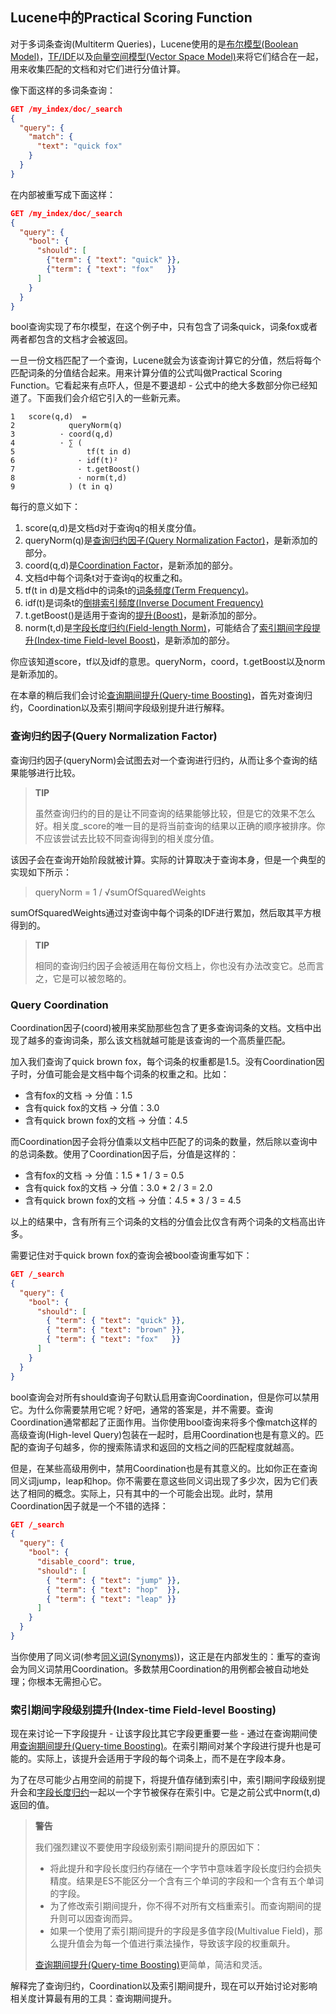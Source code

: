 ## Lucene中的Practical Scoring Function ##

对于多词条查询(Multiterm Queries)，Lucene使用的是[布尔模型(Boolean Model)](http://www.elasticsearch.org/guide/en/elasticsearch/guide/current/scoring-theory.html#boolean-model)，[TF/IDF](http://www.elasticsearch.org/guide/en/elasticsearch/guide/current/scoring-theory.html#tfidf)以及[向量空间模型(Vector Space Model)](http://www.elasticsearch.org/guide/en/elasticsearch/guide/current/scoring-theory.html#vector-space-model)来将它们结合在一起，用来收集匹配的文档和对它们进行分值计算。

像下面这样的多词条查询：

```json
GET /my_index/doc/_search
{
  "query": {
    "match": {
      "text": "quick fox"
    }
  }
}
```

在内部被重写成下面这样：

```json
GET /my_index/doc/_search
{
  "query": {
    "bool": {
      "should": [
        {"term": { "text": "quick" }},
        {"term": { "text": "fox"   }}
      ]
    }
  }
}
```

bool查询实现了布尔模型，在这个例子中，只有包含了词条quick，词条fox或者两者都包含的文档才会被返回。

一旦一份文档匹配了一个查询，Lucene就会为该查询计算它的分值，然后将每个匹配词条的分值结合起来。用来计算分值的公式叫做Practical Scoring Function。它看起来有点吓人，但是不要退却 - 公式中的绝大多数部分你已经知道了。下面我们会介绍它引入的一些新元素。

```
1	score(q,d)  = 
2            queryNorm(q)  
3          · coord(q,d)    
4          · ∑ (           
5                tf(t in d)   
6              · idf(t)²      
7              · t.getBoost() 
8              · norm(t,d)    
9            ) (t in q) 
```

每行的意义如下：

1. score(q,d)是文档d对于查询q的相关度分值。
2. queryNorm(q)是[查询归约因子(Query Normalization Factor)](http://www.elasticsearch.org/guide/en/elasticsearch/guide/current/practical-scoring-function.html#query-norm)，是新添加的部分。
3. coord(q,d)是[Coordination Factor](http://www.elasticsearch.org/guide/en/elasticsearch/guide/current/practical-scoring-function.html#coord)，是新添加的部分。
4. 文档d中每个词条t对于查询q的权重之和。
5. tf(t in d)是文档d中的词条t的[词条频度(Term Frequency)](http://www.elasticsearch.org/guide/en/elasticsearch/guide/current/scoring-theory.html#tf)。
6. idf(t)是词条t的[倒排索引频度(Inverse Document Frequency)](http://www.elasticsearch.org/guide/en/elasticsearch/guide/current/scoring-theory.html#idf)
7. t.getBoost()是适用于查询的[提升(Boost)](http://www.elasticsearch.org/guide/en/elasticsearch/guide/current/query-time-boosting.html)，是新添加的部分。
8. norm(t,d)是[字段长度归约(Field-length Norm)](http://www.elasticsearch.org/guide/en/elasticsearch/guide/current/scoring-theory.html#field-norm)，可能结合了[索引期间字段提升(Index-time Field-level Boost)](http://www.elasticsearch.org/guide/en/elasticsearch/guide/current/practical-scoring-function.html#index-boost)，是新添加的部分。

你应该知道score，tf以及idf的意思。queryNorm，coord，t.getBoost以及norm是新添加的。

在本章的稍后我们会讨论[查询期间提升(Query-time Boosting)](http://www.elasticsearch.org/guide/en/elasticsearch/guide/current/query-time-boosting.html)，首先对查询归约，Coordination以及索引期间字段级别提升进行解释。

### 查询归约因子(Query Normalization Factor) ###

查询归约因子(queryNorm)会试图去对一个查询进行归约，从而让多个查询的结果能够进行比较。

> **TIP**
> 
> 虽然查询归约的目的是让不同查询的结果能够比较，但是它的效果不怎么好。相关度_score的唯一目的是将当前查询的结果以正确的顺序被排序。你不应该尝试去比较不同查询得到的相关度分值。

该因子会在查询开始阶段就被计算。实际的计算取决于查询本身，但是一个典型的实现如下所示：

> queryNorm = 1 / √sumOfSquaredWeights

sumOfSquaredWeights通过对查询中每个词条的IDF进行累加，然后取其平方根得到的。

> **TIP**
> 
> 相同的查询归约因子会被适用在每份文档上，你也没有办法改变它。总而言之，它是可以被忽略的。

### Query Coordination ###

Coordination因子(coord)被用来奖励那些包含了更多查询词条的文档。文档中出现了越多的查询词条，那么该文档就越可能是该查询的一个高质量匹配。

加入我们查询了quick brown fox，每个词条的权重都是1.5。没有Coordination因子时，分值可能会是文档中每个词条的权重之和。比如：

- 含有fox的文档 -> 分值：1.5
- 含有quick fox的文档 -> 分值：3.0
- 含有quick brown fox的文档 -> 分值：4.5

而Coordination因子会将分值乘以文档中匹配了的词条的数量，然后除以查询中的总词条数。使用了Coordination因子后，分值是这样的：

- 含有fox的文档 -> 分值：1.5 * 1 / 3 = 0.5
- 含有quick fox的文档 -> 分值：3.0 * 2 / 3 = 2.0
- 含有quick brown fox的文档 -> 分值：4.5 * 3 / 3 = 4.5

以上的结果中，含有所有三个词条的文档的分值会比仅含有两个词条的文档高出许多。

需要记住对于quick brown fox的查询会被bool查询重写如下：

```json
GET /_search
{
  "query": {
    "bool": {
      "should": [
        { "term": { "text": "quick" }},
        { "term": { "text": "brown" }},
        { "term": { "text": "fox"   }}
      ]
    }
  }
}
```

bool查询会对所有should查询子句默认启用查询Coordination，但是你可以禁用它。为什么你需要禁用它呢？好吧，通常的答案是，并不需要。查询Coordination通常都起了正面作用。当你使用bool查询来将多个像match这样的高级查询(High-level Query)包装在一起时，启用Coordination也是有意义的。匹配的查询子句越多，你的搜索陈请求和返回的文档之间的匹配程度就越高。

但是，在某些高级用例中，禁用Coordination也是有其意义的。比如你正在查询同义词jump，leap和hop。你不需要在意这些同义词出现了多少次，因为它们表达了相同的概念。实际上，只有其中的一个可能会出现。此时，禁用Coordination因子就是一个不错的选择：

```json
GET /_search
{
  "query": {
    "bool": {
      "disable_coord": true,
      "should": [
        { "term": { "text": "jump" }},
        { "term": { "text": "hop"  }},
        { "term": { "text": "leap" }}
      ]
    }
  }
}
```

当你使用了同义词(参考[同义词(Synonyms)](http://www.elasticsearch.org/guide/en/elasticsearch/guide/current/synonyms.html))，这正是在内部发生的：重写的查询会为同义词禁用Coordination。多数禁用Coordination的用例都会被自动地处理；你根本无需担心它。

### 索引期间字段级别提升(Index-time Field-level Boosting) ###

现在来讨论一下字段提升 - 让该字段比其它字段更重要一些 - 通过在查询期间使用[查询期间提升(Query-time Boosting)](http://www.elasticsearch.org/guide/en/elasticsearch/guide/current/query-time-boosting.html)。在索引期间对某个字段进行提升也是可能的。实际上，该提升会适用于字段的每个词条上，而不是在字段本身。

为了在尽可能少占用空间的前提下，将提升值存储到索引中，索引期间字段级别提升会和[字段长度归约](http://www.elasticsearch.org/guide/en/elasticsearch/guide/current/scoring-theory.html#field-norm)一起以一个字节被保存在索引中。它是之前公式中norm(t,d)返回的值。

> **警告**
> 
> 我们强烈建议不要使用字段级别索引期间提升的原因如下：
> 
> - 将此提升和字段长度归约存储在一个字节中意味着字段长度归约会损失精度。结果是ES不能区分一个含有三个单词的字段和一个含有五个单词的字段。
> - 为了修改索引期间提升，你不得不对所有文档重索引。而查询期间的提升则可以因查询而异。
> - 如果一个使用了索引期间提升的字段是多值字段(Multivalue Field)，那么提升值会为每一个值进行乘法操作，导致该字段的权重飙升。
> 
> [查询期间提升(Query-time Boosting)](http://www.elasticsearch.org/guide/en/elasticsearch/guide/current/query-time-boosting.html)更简单，简洁和灵活。

解释完了查询归约，Coordination以及索引期间提升，现在可以开始讨论对影响相关度计算最有用的工具：查询期间提升。















